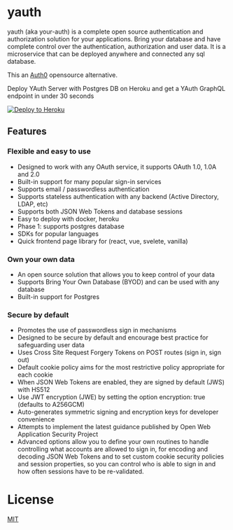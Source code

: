 # yauth

yauth (aka your-auth) is a complete open source authentication and authorization solution for your applications.  Bring your database and have complete control over the authentication, authorization and user data. It is a microservice that can be deployed anywhere and connected any sql database.

This an [Auth0](https://auth0.com) opensource alternative.

Deploy YAuth Server with Postgres DB on Heroku and get a YAuth GraphQL endpoint in under 30 seconds 

[![Deploy to
Heroku](https://www.herokucdn.com/deploy/button.svg)](https://heroku.com/deploy?template=https://github.com/yauthdev/yauth-heroku)

## Features
### Flexible and easy to use
* Designed to work with any OAuth service, it supports OAuth 1.0, 1.0A and 2.0
* Built-in support for many popular sign-in services
* Supports email / passwordless authentication
* Supports stateless authentication with any backend (Active Directory, LDAP, etc)
* Supports both JSON Web Tokens and database sessions
* Easy to deploy with docker, heroku
* Phase 1: supports postgres database
* SDKs for popular languages
* Quick frontend page library for (react, vue, svelete, vanilla)

### Own your own data
* An open source solution that allows you to keep control of your data
* Supports Bring Your Own Database (BYOD) and can be used with any database
* Built-in support for Postgres

### Secure by default
* Promotes the use of passwordless sign in mechanisms
* Designed to be secure by default and encourage best practice for safeguarding user data
* Uses Cross Site Request Forgery Tokens on POST routes (sign in, sign out)
* Default cookie policy aims for the most restrictive policy appropriate for each cookie
* When JSON Web Tokens are enabled, they are signed by default (JWS) with HS512
* Use JWT encryption (JWE) by setting the option encryption: true (defaults to A256GCM)
* Auto-generates symmetric signing and encryption keys for developer convenience
* Attempts to implement the latest guidance published by Open Web Application Security Project
* Advanced options allow you to define your own routines to handle controlling what accounts are allowed to sign in, for encoding and decoding JSON Web Tokens and to set custom cookie security policies and session properties, so you can control who is able to sign in and how often sessions have to be re-validated.

# License
[MIT](https://github.com/yauthio/yauth/blob/main/LICENSE)

